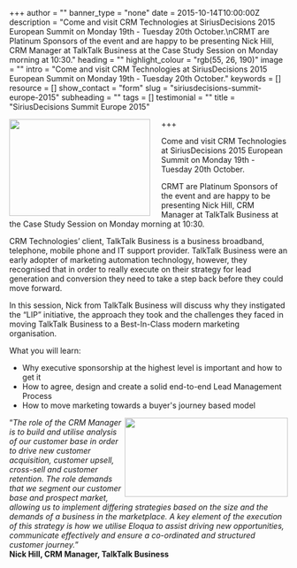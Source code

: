 +++
author = ""
banner_type = "none"
date = 2015-10-14T10:00:00Z
description = "Come and visit CRM Technologies at SiriusDecisions 2015 European Summit on Monday 19th - Tuesday 20th October.\nCRMT are Platinum Sponsors of the event and are happy to be presenting Nick Hill, CRM Manager at TalkTalk Business at the Case Study Session on Monday morning at 10:30."
heading = ""
highlight_colour = "rgb(55, 26, 190)"
image = ""
intro = "Come and visit CRM Technologies at SiriusDecisions 2015 European Summit on Monday 19th - Tuesday 20th October."
keywords = []
resource = []
show_contact = "form"
slug = "siriusdecisions-summit-europe-2015"
subheading = ""
tags = []
testimonial = ""
title = "SiriusDecisions Summit Europe 2015"

+++
<img style="float: left; margin: 0 20px 0 0;" src="https://crmtdigital.com/sites/default/files/SummitEurope2015.png" alt="" width="255" height="175">

Come and visit CRM Technologies at SiriusDecisions 2015 European Summit on Monday 19th - Tuesday 20th October.

CRMT are Platinum Sponsors of the event and are happy to be presenting Nick Hill, CRM Manager at TalkTalk Business at the Case Study Session on Monday morning at 10:30.

CRM Technologies’ client, TalkTalk Business is a business broadband, telephone, mobile phone and IT support provider. TalkTalk Business were an early adopter of marketing automation technology, however, they recognised that in order to really execute on their strategy for lead generation and conversion they need to take a step back before they could move forward.

In this session, Nick from TalkTalk Business will discuss why they instigated the “LIP” initiative, the approach they took and the challenges they faced in moving TalkTalk Business to a Best-In-Class modern marketing organisation.

What you will learn:

* Why executive sponsorship at the highest level is important and how to get it
* How to agree, design and create a solid end-to-end Lead Management Process
* How to move marketing towards a buyer's journey based model

<img style="float: right; margin: 0;" src="https://crmtdigital.com/sites/default/files/TTB-new-logo%20%281%29.png" alt="" width="295" height="143">

“_The role of the CRM Manager is to build and utilise analysis of our customer base in order to drive new customer acquisition, customer upsell, cross-sell and customer retention. The role demands that we segment our customer base and prospect market, allowing us to implement differing strategies based on the size and the demands of a business in the marketplace. A key element of the execution of this strategy is how we utilise Eloqua to assist driving new opportunities, communicate effectively and ensure a co-ordinated and structured customer journey._”  
**Nick Hill, CRM Manager, TalkTalk Business**